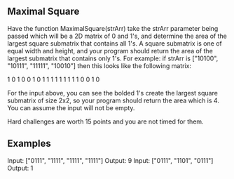 ## Maximal Square
Have the function MaximalSquare(strArr) take the strArr parameter being passed which will be a 2D matrix of 0 and 1's, and determine the area of the largest square submatrix that contains all 1's. A square submatrix is one of equal width and height, and your program should return the area of the largest submatrix that contains only 1's. For example: if strArr is ["10100", "10111", "11111", "10010"] then this looks like the following matrix:

1 0 1 0 0
1 0 1 1 1
1 1 1 1 1
1 0 0 1 0

For the input above, you can see the bolded 1's create the largest square submatrix of size 2x2, so your program should return the area which is 4. You can assume the input will not be empty.

Hard challenges are worth 15 points and you are not timed for them.

## Examples
Input: ["0111", "1111", "1111", "1111"]
Output: 9
Input: ["0111", "1101", "0111"]
Output: 1
